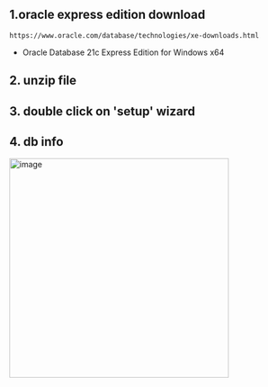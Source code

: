 ## 1.oracle express edition download
    https://www.oracle.com/database/technologies/xe-downloads.html
 - Oracle Database 21c Express Edition for Windows x64

## 2. unzip file
## 3. double click on 'setup' wizard

## 4. db info
<img width="390" alt="image" src="https://github.com/user-attachments/assets/a8bbfaac-d93e-49d4-aff6-2d249913f595" />

